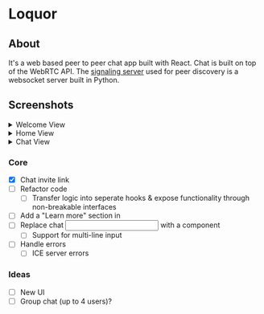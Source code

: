 # Loquor

## About

It's a web based peer to peer chat app built with React. Chat is built on top of the WebRTC API.
The [signaling server](https://github.com/JakubGluszek/loquor_backend) used for peer discovery is a websocket server built in Python.

## Screenshots
  
<details>
  <summary>Welcome View</summary>
  <div align="center">
    <img src="https://github.com/JakubGluszek/loquor_frontend/blob/master/images/welcome-view.png" alt="screenshot" />
  </div>
</details>
<details>
  <summary>Home View</summary>
  <div align="center">
    <img src="https://github.com/JakubGluszek/loquor_frontend/blob/master/images/home-view.png" alt="screenshot" />
  </div>
</details>
<details>
  <summary>Chat View</summary>
  <div align="center">
    <img src="https://github.com/JakubGluszek/loquor_frontend/blob/master/images/chat-view.png" alt="screenshot" />
  </div>
</details>

### Core

- [x] Chat invite link
- [ ] Refactor code
   - [ ] Transfer logic into seperate hooks & expose functionality through non-breakable interfaces
- [ ] Add a "Learn more" section in <LoginView />
- [ ] Replace chat <input /> with a <CustomInput /> component
  - [ ] Support for multi-line input
- [ ] Handle errors
  - [ ] ICE server errors

### Ideas

- [ ] New UI
- [ ] Group chat (up to 4 users)?
